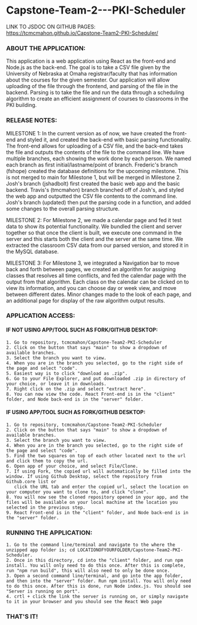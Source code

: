 # Capstone-Team-2---PKI-Scheduler

LINK TO JSDOC ON GITHUB PAGES:
https://tcmcmahon.github.io/Capstone-Team2-PKI-Scheduler/

### ABOUT THE APPLICATION:
  This application is a web application using React as the front-end and Node.js as the back-end. The goal is to take a CSV file given by the University of Nebraska at Omaha registrar/faculty that has information about the courses for the given semester. Our application will allow uploading of the file through the frontend, and parsing of the file in the backend. Parsing is to take the file and run the data through a scheduling algorithm to create an efficient assignment of courses to classrooms in the PKI building.

### RELEASE NOTES:
  MILESTONE 1:
  In the current version as of now, we have created the front-end and styled it, and created the back-end with basic parsing functionality. The front-end allows for uploading of a CSV file, and the back-end takes the file and outputs the contents of the file to the command line.
  We have multiple branches, each showing the work done by each person. We named each branch as first initial/lastname/point of branch. Frederic's branch (fshope) created the database definitions for the upcoming milestone. This is not merged to main for Milestone 1, but will be merged in Milestone 2.
  Josh's branch (jshadbolt) first created the basic web app and the basic backend. 
  Travis's (tmcmahon) branch branched off of Josh's, and styled the web app and outputted the CSV file contents to the command line.
  Josh's branch (updated) then put the parsing code in a function, and added some changes to the overall parsing structure.
  
  MILESTONE 2:
  For Milestone 2, we made a calendar page and fed it test data to show its potential functionality. We bundled the client and server together so that once the client is built, we execute one command in the server and this starts both the client and the server at the same time. We extracted the classroom CSV data from our parsed version, and stored it in the MySQL database. 
  
  MILESTONE 3:
  For Milestone 3, we integrated a Navigation bar to move back and forth between pages, we created an algorithm for assigning classes that resolves all time conflicts, and fed the calendar page with the output from that algorithm. Each class on the calendar can be clicked on to view its information, and you can choose day or week view, and move between different dates. Minor changes made to the look of each page, and an additional page for display of the raw algorithm output results.

### APPLICATION ACCESS:
  #### IF NOT USING APP/TOOL SUCH AS FORK/GITHUB DESKTOP:
    1. Go to repository, tcmcmahon/Capstone-Team2-PKI-Scheduler
    2. Click on the button that says "main" to show a dropdown of available branches.
    3. Select the branch you want to view.
    4. When you are in the branch you selected, go to the right side of the page and select "code".
    5. Easiest way is to click "download as .zip".
    6. Go to your File Explorer, and put downloaded .zip in directory of your choice, or leave it in downloads.
    7. Right click on the .zip and select "extract here".
    8. You can now view the code. React Front-end is in the "client" folder, and Node back-end is in the "server" folder.

  #### IF USING APP/TOOL SUCH AS FORK/GITHUB DESKTOP:
    1. Go to repository, tcmcmahon/Capstone-Team2-PKI-Scheduler
    2. Click on the button that says "main" to show a dropdown of available branches.
    3. Select the branch you want to view.
    4. When you are in the branch you selected, go to the right side of the page and select "code".
    5. Find the two squares on top of each other located next to the url and click them to copy the url.
    6. Open app of your choice, and select File/Clone.
    7. If using Fork, the copied url will automatically be filled into the window. If using Github Desktop, select the repository from Github.core list or 
       click the URL tab and enter the copied url, select the location on your computer you want to clone to, and click "clone".
    8. You will now see the cloned repository opened in your app, and the files will be available on your local machine at the location you selected in the previous step.
    9. React Front-end is in the "client" folder, and Node back-end is in the "server" folder.

 ### RUNNING THE APPLICATION:
    1. Go to the command line/terminal and navigate to the where the unzipped app folder is; cd LOCATIONOFYOURFOLDER/Capstone-Team2-PKI-Scheduler.
    2. Once in this directory, cd into the "client" folder, and run npm install. You will only need to do this once. After this is complete, run "npm run build", this will also need to only be done once.
    3. Open a second command line/terminal, and go into the app folder, and then into the "server" folder. Run npm install. You will only need to do this once. After this is done, run Node index.js. You should see "Server is running on port". 
    4. crtl + click the link the server is running on, or simply navigate to it in your browser and you should see the React Web page

### THAT'S IT!
    

